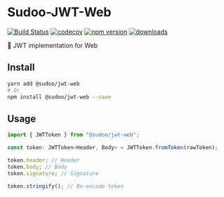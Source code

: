 # Sudoo-JWT-Web

[![Build Status](https://travis-ci.com/SudoDotDog/Sudoo-JWT-Web.svg?branch=master)](https://travis-ci.com/SudoDotDog/Sudoo-JWT-Web)
[![codecov](https://codecov.io/gh/SudoDotDog/Sudoo-JWT-Web/branch/master/graph/badge.svg)](https://codecov.io/gh/SudoDotDog/Sudoo-JWT-Web)
[![npm version](https://badge.fury.io/js/%40sudoo%2Fjwt-web.svg)](https://www.npmjs.com/package/@sudoo/jwt-web)
[![downloads](https://img.shields.io/npm/dm/@sudoo/jwt-web.svg)](https://www.npmjs.com/package/@sudoo/jwt-web)

:clap: JWT implementation for Web

## Install

```sh
yarn add @sudoo/jwt-web
# Or
npm install @sudoo/jwt-web --save
```

## Usage

```ts
import { JWTToken } from "@sudoo/jwt-web";

const token: JWTToken<Header, Body> = JWTToken.fromToken(rawToken);

token.header; // Header
token.body; // Body
token.signature; // Signature

token.stringify(); // Re-encode token
```

